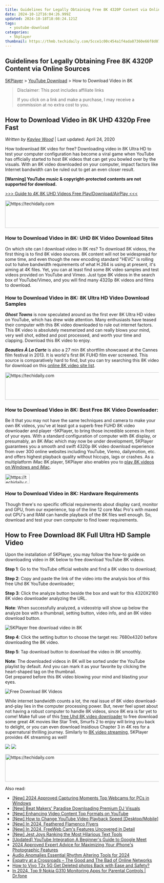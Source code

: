 ```yaml
---
title: Guidelines for Legally Obtaining Free 8K 4320P Content via Online Sources
date: 2024-10-12T16:04:26.999Z
updated: 2024-10-18T18:08:24.121Z
tags:
  - youtube-download
categories:
  - 5kplayer
thumbnail: https://thmb.techidaily.com/5cce1c00c454a1f4ada87360e66f8d07572afee6c8228611ca9a5690c1d2c490.jpg
---
```


## Guidelines for Legally Obtaining Free 8K 4320P Content via Online Sources

[5KPlayer](https://tools.techidaily.com/5kplayer/products/) \> [YouTube Download](https://tools.techidaily.com/5kplayer/youtube-download/) \> How to Download Video in 8K

>  Disclaimer: This post includes affiliate links
>
>  If you click on a link and make a purchase, I may receive a commission at no extra cost to you.
>

## How to Download Video in 8K UHD 4320p Free Fast

 _Written by [Kaylee Wood](https://www.quora.com/profile/Amanda-Hu-21)_ | Last updated: April 24, 2020 

How todownload 8K video for free? Downloading video in 8K Ultra HD to test your computer configuration has become a viral game when YouTube has officially started to host 8K videos that can get you bowled over by the visuals. With an 8K video downloaded on your computer, impact factors like Internet bandwidth can be ruled out to get an even closer result.

**\[Warning\] YouTube music & copyright-protected contents are not supported for download.**

[\>>> Guide to 4K 8K UHD Videos Free Play/Download/AirPlay <<<](https://tools.techidaily.com/5kplayer/video-music-player/)

<!-- affiliate ads begin -->
<a href="https://appsumo.8odi.net/c/5597632/2151889/7443" target="_top" id="2151889">
  <img src="//a.impactradius-go.com/display-ad/7443-2151889" border="0" alt="https://techidaily.com" width="728" height="90"/>
</a>
<img height="0" width="0" src="https://appsumo.8odi.net/i/5597632/2151889/7443" style="position:absolute;visibility:hidden;" border="0" />
<!-- affiliate ads end -->

### How to Download Video in 8K: UHD 8K Video Download Sites

On which site can I download video in 8K res? To download 8K videos, the first thing is to find 8K video sources. 8K content will not be widespread for some time, and even though the new encoding standard "HEVC" is rolling out to halve bandwidth requirements of what H.264 is using at present, it's aiming at 4K files. Yet, you can at least find some 8K video samples and test videos provided on YouTube and Vimeo. Just type 8K videos in the search box of YouTube/Vimeo, and you will find many 4320p 8K videos and films to download. 

### How to Download Video in 8K: 8K Ultra HD Video Download Samples

**_Ghost Towns_** is now speculated around as the first ever 8K Ultra HD video on YouTube, which has drew wide attention. Many enthusiasts have teased their computer with this 8K video downloaded to rule out internet factors. This 8K video is absolutely mesmerized and can really blows your mind, very well shot, edited and post processed, and worth your time and clapping. Download this 8K video to enjoy.

**_Beauties À La Carte_** is also a 27 min 8K shortfilm showcased at the Cannes film festival in 2013\. It is world's first 8K FUHD film ever screened. This source is comparatively hard to find, but you can try searching this 8K video for download on this [online 8K video site list](https://tools.techidaily.com/5kplayer/youtube-download/). 

<!-- affiliate ads begin -->
<a href="https://aligracehair.sjv.io/c/5597632/1938698/19272" target="_top" id="1938698">
  <img src="//a.impactradius-go.com/display-ad/19272-1938698" border="0" alt="https://techidaily.com" width="728" height="90"/>
</a>
<img height="0" width="0" src="https://aligracehair.sjv.io/i/5597632/1938698/19272" style="position:absolute;visibility:hidden;" border="0" />
<!-- affiliate ads end -->

### How to Download Video in 8K: Best Free 8K Video Downloader:

Be it that you may not have the same techniques and camera to make your own 8K videos, you've at least got a superb free FUHD 8K video downloader and player -5KPlayer, to bring those incredible scenes in front of your eyes. With a standard configuration of computer with 8K display, or presumably, an 8K iMac which may now be under development, 5KPlayer guarantees you a smooth and swift 4320p 8K video download experience from over 300 online websites including YouTube, Viemo, dailymotion, etc. and offers highest playback quality without hiccups, lags or crashes. As a multiplatform iMac 8K player, 5KPlayer also enables you to [play 8K videos on Windows and iMac](https://tools.techidaily.com/5kplayer/video-music-player/). 

<!-- affiliate ads begin -->
<a href="https://25home.pxf.io/c/5597632/2148634/16836" target="_top" id="2148634">
  <img src="//a.impactradius-go.com/display-ad/16836-2148634" border="0" alt="https://techidaily.com" width="80" height="31"/>
</a>
<img height="0" width="0" src="https://25home.pxf.io/i/5597632/2148634/16836" style="position:absolute;visibility:hidden;" border="0" />
<!-- affiliate ads end -->

### How to Download Video in 8K: Hardware Requirements

Though there's no specific official requirements about display card, monitor and GPU, from our experience, top of the line 12 core Mac Pro's with maxed out GPU's and RAM can handle playback of the 8K files well enough. So, download and test your own computer to find lower requirements.

## How to Free Download 8K Full Ultra HD Sample Video

Upon the installation of 5KPlayer, you may follow the how-to guide on downloading video in 8K below to free download YouTube 8K videos.

**Step 1**: Go to the YouTube official website and find a 8K video to download;

**Step 2**: Copy and paste the link of the video into the analysis box of this free Uhd 8K YouTube downloader;

**Step 3**: Click the analyze button beside the box and wait for this 4320X2160 8K video downloader analyzing the URL.

**Note**: When successfully analyzed, a videostrip will show up below the analyze box with a thumbnail, setting button, video info, and an 8K video download button.

![5KPlayer free download video in 8K](https://www.5kplayer.com/youtube-download/../airplay/img/5kp-aiplay-8k-tv-yxt-061201.jpg) 

**Step 4**: Click the setting button to choose the target res: 7680x4320 before downloading the 8K video.

**Step 5**: Tap download button to download the video in 8K smoothly.

**Note**: The downloaded videos in 8K will be sorted under the YouTube playlist by default. And you can mark it as your favorite by clicking the heart-shaped tag on the thumbnail.   
 Get prepared before this 8K video blowing your mind and blasting your eyes.

![Free Download 8K Videos](https://www.5kplayer.com/youtube-download/../airplay/img/5kp-aiplay-8k-tv-yxt-061202.jpg) 

While internet bandwidth counts a lot, the real issue of 8K video download-and-play lies in the computer processing power. But, never feel upset about not having a robust computer to handle 8K videos, since 8K era is far yet to come! Make full use of this [free Uhd 8K video downloader](https://tools.techidaily.com/5kplayer/youtube-download/) to free download some great 4K movies like Star Trek, Smurfs 2 to enjoy will bring you back to delight, or you can even download Insidious Chapter 3 in 4K res for a supernatural thrilling journey. Similarly to [8K video streaming](https://tools.techidaily.com/5kplayer/airplay/), 5KPlayer provides 4K streaming as well! 

[![](https://www.5kplayer.com/youtube-download/../button/freedownwhitewin.png)](https://tools.techidaily.com/5kplayer/products/) [![](https://www.5kplayer.com/youtube-download/../button/freedownbackmac.png)](https://tools.techidaily.com/5kplayer/products/)

<!-- affiliate ads begin -->
<a href="https://appsumo.8odi.net/c/5597632/2132160/7443" target="_top" id="2132160">
  <img src="//a.impactradius-go.com/display-ad/7443-2132160" border="0" alt="https://techidaily.com" width="600" height="90"/>
</a>
<img height="0" width="0" src="https://appsumo.8odi.net/i/5597632/2132160/7443" style="position:absolute;visibility:hidden;" border="0" />
<!-- affiliate ads end -->

<ins class="adsbygoogle"
     style="display:block"
     data-ad-format="autorelaxed"
     data-ad-client="ca-pub-7571918770474297"
     data-ad-slot="1223367746"></ins>

<ins class="adsbygoogle"
     style="display:block"
     data-ad-client="ca-pub-7571918770474297"
     data-ad-slot="8358498916"
     data-ad-format="auto"
     data-full-width-responsive="true"></ins>

<span class="atpl-alsoreadstyle">Also read:</span>
<div><ul>
<li><a href="https://screen-video-capture.techidaily.com/new-2024-approved-capturing-moments-top-webcams-for-pcs-in-windows/"><u>[New] 2024 Approved Capturing Moments Top Webcams for PCs in Windows</u></a></li>
<li><a href="https://youtube-video-recordings.techidaily.com/new-beat-makers-paradise-downloading-premium-dj-visuals/"><u>[New] Beat Makers' Paradise Downloading Premium DJ Visuals</u></a></li>
<li><a href="https://youtube-video-recordings.techidaily.com/new-enhancing-video-content-top-formats-on-youtube/"><u>[New] Enhancing Video Content Top Formats on YouTube</u></a></li>
<li><a href="https://youtube-video-recordings.techidaily.com/new-how-to-change-youtube-video-playback-speed-desktopmobile/"><u>[New] How to Change YouTube Video Playback Speed [Desktop/Mobile]</u></a></li>
<li><a href="https://fox-direct.techidaily.com/new-in-2024-feathered-flamenco-flyers/"><u>[New] In 2024, Feathered Flamenco Flyers</u></a></li>
<li><a href="https://screen-video-capture.techidaily.com/new-in-2024-freeweb-cams-features-uncovered-in-detail/"><u>[New] In 2024, FreeWeb Cam's Features Uncovered in Detail</u></a></li>
<li><a href="https://extra-skills.techidaily.com/new-jest-joys-ranking-the-most-hilarious-text-tools/"><u>[New] Jest Joys Ranking the Most Hilarious Text Tools</u></a></li>
<li><a href="https://facebook-video-footage.techidaily.com/updated-youtube-integration-a-beginners-guide-to-google-meet/"><u>[Updated] YouTube Integration A Beginner's Guide to Google Meet</u></a></li>
<li><a href="https://some-techniques.techidaily.com/2024-approved-expert-advice-for-maximizing-your-iphones-photographic-features/"><u>2024 Approved Expert Advice for Maximizing Your iPhone's Photographic Features</u></a></li>
<li><a href="https://youtube-video-recordings.techidaily.com/audio-anomalies-essential-rhythm-altering-tools-for-2024/"><u>Audio Anomalies Essential Rhythm Altering Tools for 2024</u></a></li>
<li><a href="https://facebook.techidaily.com/expatry-at-a-crossroads-the-good-and-the-bad-of-online-networks/"><u>Expatry at a Crossroads – The Good and The Bad of Online Networks</u></a></li>
<li><a href="https://review-topics.techidaily.com/how-to-vivo-t2x-5g-get-deleted-photos-back-with-ease-and-safety-by-fonelab-android-recover-photos/"><u>How to Vivo T2x 5G Get Deleted photos Back with Ease and Safety?</u></a></li>
<li><a href="https://android-location-track.techidaily.com/in-2024-top-9-nokia-g310-monitoring-apps-for-parental-controls-drfone-by-drfone-virtual-android/"><u>In 2024, Top 9 Nokia G310 Monitoring Apps for Parental Controls | Dr.fone</u></a></li>
</ul></div>

